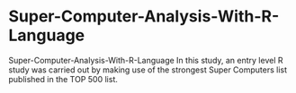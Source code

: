 # Super-Computer-Analysis-With-R-Language
Super-Computer-Analysis-With-R-Language
In this study, an entry level R study was carried out by making use of the strongest Super Computers list published in the TOP 500 list.

